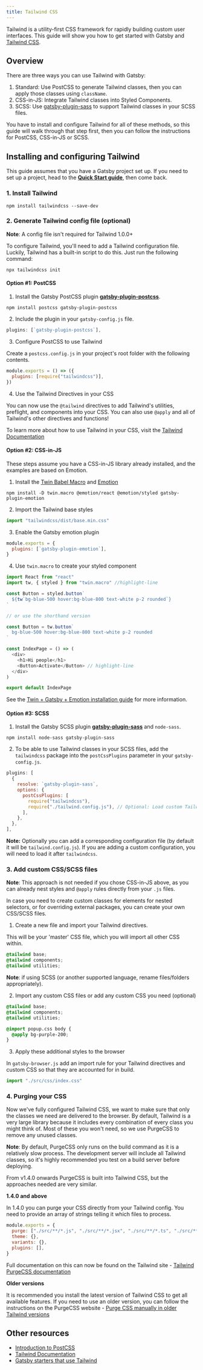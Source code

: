 ```yaml
---
title: Tailwind CSS
---
```


Tailwind is a utility-first CSS framework for rapidly building custom user interfaces. This guide will show you how to get started with Gatsby and [Tailwind CSS](https://tailwindcss.com/).

## Overview

There are three ways you can use Tailwind with Gatsby:

1. Standard: Use PostCSS to generate Tailwind classes, then you can apply those classes using `className`.
2. CSS-in-JS: Integrate Tailwind classes into Styled Components.
3. SCSS: Use [gatsby-plugin-sass](/packages/gatsby-plugin-sass) to support Tailwind classes in your SCSS files.

You have to install and configure Tailwind for all of these methods, so this guide will walk through that step first, then you can follow the instructions for PostCSS, CSS-in-JS or SCSS.

## Installing and configuring Tailwind

This guide assumes that you have a Gatsby project set up. If you need to set up a project, head to the [**Quick Start guide**](/docs/quick-start), then come back.

### 1. Install Tailwind

```shell
npm install tailwindcss --save-dev
```

### 2. Generate Tailwind config file (optional)

**Note**: A config file isn't required for Tailwind 1.0.0+

To configure Tailwind, you'll need to add a Tailwind configuration file. Luckily, Tailwind has a built-in script to do this. Just run the following command:

```shell
npx tailwindcss init
```

#### Option #1: PostCSS

1. Install the Gatsby PostCSS plugin [**gatsby-plugin-postcss**](/packages/gatsby-plugin-postcss).

```shell
npm install postcss gatsby-plugin-postcss
```

2. Include the plugin in your `gatsby-config.js` file.

```javascript:title=gatsby-config.js
plugins: [`gatsby-plugin-postcss`],
```

3. Configure PostCSS to use Tailwind

Create a `postcss.config.js` in your project's root folder with the following contents.

```javascript:title=postcss.config.js
module.exports = () => ({
  plugins: [require("tailwindcss")],
})
```

4. Use the Tailwind Directives in your CSS

You can now use the `@tailwind` directives to add Tailwind's utilities, preflight, and components into your CSS. You can also use `@apply` and all of Tailwind's other directives and functions!

To learn more about how to use Tailwind in your CSS, visit the [Tailwind Documentation](https://tailwindcss.com/docs/installation#add-tailwind-to-your-css)

#### Option #2: CSS-in-JS

These steps assume you have a CSS-in-JS library already installed, and the examples are based on Emotion.

1. Install the [Twin Babel Macro](https://github.com/ben-rogerson/twin.macro) and [Emotion](https://emotion.sh/docs/introduction)

```shell
npm install -D twin.macro @emotion/react @emotion/styled gatsby-plugin-emotion
```

2. Import the Tailwind base styles

```javascript:title=gatsby-browser.js
import "tailwindcss/dist/base.min.css"
```

3. Enable the Gatsby emotion plugin

```javascript:title=gatsby-config.js
module.exports = {
  plugins: [`gatsby-plugin-emotion`],
}
```

4. Use `twin.macro` to create your styled component

```jsx:title=src/pages/index.js
import React from "react"
import tw, { styled } from "twin.macro" //highlight-line

const Button = styled.button`
  ${tw`bg-blue-500 hover:bg-blue-800 text-white p-2 rounded`}
`

// or use the shorthand version

const Button = tw.button`
  bg-blue-500 hover:bg-blue-800 text-white p-2 rounded
`

const IndexPage = () => (
  <div>
    <h1>Hi people</h1>
    <Button>Activate</Button> // highlight-line
  </div>
)

export default IndexPage
```

See the [Twin + Gatsby + Emotion installation guide](https://github.com/ben-rogerson/twin.examples/tree/master/gatsby-emotion) for more information.

#### Option #3: SCSS

1. Install the Gatsby SCSS plugin [**gatsby-plugin-sass**](/packages/gatsby-plugin-sass) and `node-sass`.

```shell
npm install node-sass gatsby-plugin-sass
```

2. To be able to use Tailwind classes in your SCSS files, add the `tailwindcss` package into the `postCssPlugins` parameter in your `gatsby-config.js`.

```javascript:title=gatsby-config.js
plugins: [
  {
    resolve: `gatsby-plugin-sass`,
    options: {
      postCssPlugins: [
        require("tailwindcss"),
        require("./tailwind.config.js"), // Optional: Load custom Tailwind CSS configuration
      ],
    },
  },
],
```

**Note:** Optionally you can add a corresponding configuration file (by default it will be `tailwind.config.js`).
If you are adding a custom configuration, you will need to load it after `tailwindcss`.

### 3. Add custom CSS/SCSS files

**Note**: This approach is not needed if you chose CSS-in-JS above, as you can already nest styles and `@apply` rules directly from your `.js` files.

In case you need to create custom classes for elements for nested selectors, or for overriding external packages, you can create your own CSS/SCSS files.

1. Create a new file and import your Tailwind directives.

This will be your 'master' CSS file, which you will import all other CSS within.

```css:title=src/css/index.css
@tailwind base;
@tailwind components;
@tailwind utilities;
```

**Note**: if using SCSS (or another supported language, rename files/folders appropriately).

2. Import any custom CSS files or add any custom CSS you need (optional)

```css:title=src/css/index.css
@tailwind base;
@tailwind components;
@tailwind utilities;

@import popup.css body {
  @apply bg-purple-200;
}
```

3. Apply these additional styles to the browser

In `gatsby-browser.js` add an import rule for your Tailwind directives and custom CSS so that they are accounted for in build.

```js:title=gatsby-browser.js
import "./src/css/index.css"
```

### 4. Purging your CSS

Now we've fully configured Tailwind CSS, we want to make sure that only the classes we need are delivered to the browser. By default, Tailwind is a very large library because it includes every combination of every class you might think of. Most of these you won't need, so we use PurgeCSS to remove any unused classes.

**Note**: By default, PurgeCSS only runs on the build command as it is a relatively slow process. The development server will include all Tailwind classes, so it's highly recommended you test on a build server before deploying.

From v1.4.0 onwards PurgeCSS is built into Tailwind CSS, but the approaches needed are very similar.

**1.4.0 and above**

In 1.4.0 you can purge your CSS directly from your Tailwind config. You need to provide an array of strings telling it which files to process.

```js:title=tailwind.config.js
module.exports = {
  purge: ["./src/**/*.js", "./src/**/*.jsx", "./src/**/*.ts", "./src/**/*.tsx"],
  theme: {},
  variants: {},
  plugins: [],
}
```

Full documentation on this can now be found on the Tailwind site - [Tailwind PurgeCSS documentation](https://tailwindCSS.com/docs/controlling-file-size/#app)

**Older versions**

It is recommended you install the latest version of Tailwind CSS to get all available features. If you need to use an older version, you can follow the instructions on the PurgeCSS website - [Purge CSS manually in older Tailwind versions](https://purgecss.com/plugins/gatsby.html#installation)

## Other resources

- [Introduction to PostCSS](https://www.smashingmagazine.com/2015/12/introduction-to-postcss/)
- [Tailwind Documentation](https://tailwindcss.com/)
- [Gatsby starters that use Tailwind](/starters/?c=Styling%3ATailwind&v=2)
